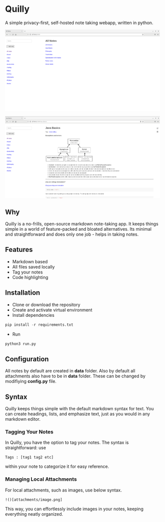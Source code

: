 # Quilly
A simple privacy-first, self-hosted note taking webapp, written in python.

![list notes](screenshots/list.png)

![read note](screenshots/read.png)

## Why

Quilly is a no-frills, open-source markdown note-taking app. It keeps things simple in a world of feature-packed and bloated alternatives. Its minimal and straightforward and does only one job - helps in taking notes.

## Features

* Markdown based
* All files saved locally
* Tag your notes
* Code highlighting

## Installation

* Clone or download the repository
* Create and activate virtual environment
* Install dependencies
```python
pip install -r requirements.txt
```
* Run
```python
python3 run.py
```

## Configuration

All notes by default are created in **data** folder. Also by default all attachments also have to be in **data** folder.
These can be changed by modifiying **config.py** file.

## Syntax

Quilly keeps things simple with the default markdown syntax for text. You can create headings, lists, and emphasize text, just as you would in any markdown editor.

### Tagging Your Notes

In Quilly, you have the option to tag your notes. The syntax is straightforward: use
```
Tags : [tag1 tag2 etc]
```
within your note to categorize it for easy reference.

### Managing Local Attachments

For local attachments, such as images, use below syntax. 
```
!()[attachments/image.png]
```
This way, you can effortlessly include images in your notes, keeping everything neatly organized.
